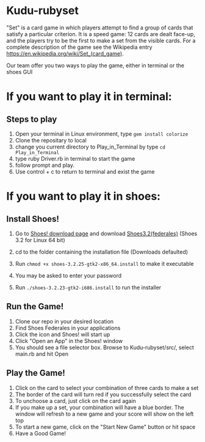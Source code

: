 # Kudu-rubyset
"Set" is a card game in which players attempt to find a group of cards that satisfy a particular criterion. It is a speed game: 12 cards are dealt face-up, and the players try to be the first to make a set from the visible cards. For a complete description of the game see the Wikipedia entry https://en.wikipedia.org/wiki/Set_(card_game).

Our team offer you two ways to play the game, either in terminal or the shoes GUI

# If you want to play it in terminal:
## Steps to play
1. Open your terminal in Linux environment, type `gem install colorize`
2. Clone the repositary to local
3. change you current directory to Play_in_Terminal by type `cd Play_in_Terminal`
4. type ruby Driver.rb in terminal to start the game
5. follow prompt and play.
6. Use control + c to return to terminal and exist the game

# If you want to play it in shoes:
## Install Shoes!
1. Go to [Shoes! download page](http://shoesrb.com/downloads/) and download [Shoes3.2(federales)](https://shoes.mvmanila.com/public/shoes/shoes-3.2.25-gtk2-x86_64.install) (Shoes 3.2 for Linux 64 bit)
2. cd to the folder containing the installation file (Downloads defaulted)
3. Run `chmod +x shoes-3.2.25-gtk2-x86_64.install` to make it executable
        
4. You may be asked to enter your password
5. Run `./shoes-3.2.23-gtk2-i686.install` to run the installer

## Run the Game!
1. Clone our repo in your desired location
2. Find Shoes Federales in your applications
3. Click the icon and Shoes! will start up
4. Click "Open an App" in the Shoes! window
5. You should see a file selector box. Browse to Kudu-rubyset/src/, select main.rb and hit Open

## Play the Game!
1. Click on the card to select your combination of three cards to make a set
2. The border of the card will turn red if you successfully select the card
3. To unchoose a card, just click on the card again
4. If you make up a set, your combination will have a blue border. The window will refresh to a new game and your score will show on the left top
5. To start a new game, click on the "Start New Game" button or hit space
6. Have a Good Game!
